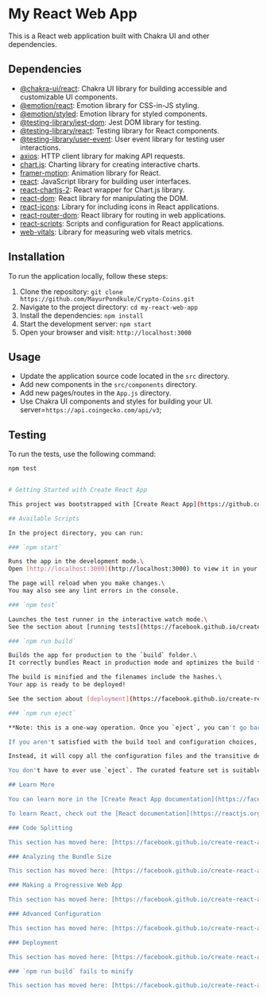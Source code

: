 # My React Web App

This is a React web application built with Chakra UI and other dependencies.

## Dependencies

- [@chakra-ui/react](https://www.npmjs.com/package/@chakra-ui/react): Chakra UI library for building accessible and customizable UI components.
- [@emotion/react](https://www.npmjs.com/package/@emotion/react): Emotion library for CSS-in-JS styling.
- [@emotion/styled](https://www.npmjs.com/package/@emotion/styled): Emotion library for styled components.
- [@testing-library/jest-dom](https://www.npmjs.com/package/@testing-library/jest-dom): Jest DOM library for testing.
- [@testing-library/react](https://www.npmjs.com/package/@testing-library/react): Testing library for React components.
- [@testing-library/user-event](https://www.npmjs.com/package/@testing-library/user-event): User event library for testing user interactions.
- [axios](https://www.npmjs.com/package/axios): HTTP client library for making API requests.
- [chart.js](https://www.npmjs.com/package/chart.js): Charting library for creating interactive charts.
- [framer-motion](https://www.npmjs.com/package/framer-motion): Animation library for React.
- [react](https://www.npmjs.com/package/react): JavaScript library for building user interfaces.
- [react-chartjs-2](https://www.npmjs.com/package/react-chartjs-2): React wrapper for Chart.js library.
- [react-dom](https://www.npmjs.com/package/react-dom): React library for manipulating the DOM.
- [react-icons](https://www.npmjs.com/package/react-icons): Library for including icons in React applications.
- [react-router-dom](https://www.npmjs.com/package/react-router-dom): React library for routing in web applications.
- [react-scripts](https://www.npmjs.com/package/react-scripts): Scripts and configuration for React applications.
- [web-vitals](https://www.npmjs.com/package/web-vitals): Library for measuring web vitals metrics.

## Installation

To run the application locally, follow these steps:

1. Clone the repository: `git clone https://github.com/MayurPondkule/Crypto-Coins.git`
2. Navigate to the project directory: `cd my-react-web-app`
3. Install the dependencies: `npm install`
4. Start the development server: `npm start`
5. Open your browser and visit: `http://localhost:3000`

## Usage

- Update the application source code located in the `src` directory.
- Add new components in the `src/components` directory.
- Add new pages/routes in the `App.js` directory.
- Use Chakra UI components and styles for building your UI.
server=`https://api.coingecko.com/api/v3`;

## Testing

To run the tests, use the following command:

```bash
npm test


# Getting Started with Create React App

This project was bootstrapped with [Create React App](https://github.com/facebook/create-react-app).

## Available Scripts

In the project directory, you can run:

### `npm start`

Runs the app in the development mode.\
Open [http://localhost:3000](http://localhost:3000) to view it in your browser.

The page will reload when you make changes.\
You may also see any lint errors in the console.

### `npm test`

Launches the test runner in the interactive watch mode.\
See the section about [running tests](https://facebook.github.io/create-react-app/docs/running-tests) for more information.

### `npm run build`

Builds the app for production to the `build` folder.\
It correctly bundles React in production mode and optimizes the build for the best performance.

The build is minified and the filenames include the hashes.\
Your app is ready to be deployed!

See the section about [deployment](https://facebook.github.io/create-react-app/docs/deployment) for more information.

### `npm run eject`

**Note: this is a one-way operation. Once you `eject`, you can't go back!**

If you aren't satisfied with the build tool and configuration choices, you can `eject` at any time. This command will remove the single build dependency from your project.

Instead, it will copy all the configuration files and the transitive dependencies (webpack, Babel, ESLint, etc) right into your project so you have full control over them. All of the commands except `eject` will still work, but they will point to the copied scripts so you can tweak them. At this point you're on your own.

You don't have to ever use `eject`. The curated feature set is suitable for small and middle deployments, and you shouldn't feel obligated to use this feature. However we understand that this tool wouldn't be useful if you couldn't customize it when you are ready for it.

## Learn More

You can learn more in the [Create React App documentation](https://facebook.github.io/create-react-app/docs/getting-started).

To learn React, check out the [React documentation](https://reactjs.org/).

### Code Splitting

This section has moved here: [https://facebook.github.io/create-react-app/docs/code-splitting](https://facebook.github.io/create-react-app/docs/code-splitting)

### Analyzing the Bundle Size

This section has moved here: [https://facebook.github.io/create-react-app/docs/analyzing-the-bundle-size](https://facebook.github.io/create-react-app/docs/analyzing-the-bundle-size)

### Making a Progressive Web App

This section has moved here: [https://facebook.github.io/create-react-app/docs/making-a-progressive-web-app](https://facebook.github.io/create-react-app/docs/making-a-progressive-web-app)

### Advanced Configuration

This section has moved here: [https://facebook.github.io/create-react-app/docs/advanced-configuration](https://facebook.github.io/create-react-app/docs/advanced-configuration)

### Deployment

This section has moved here: [https://facebook.github.io/create-react-app/docs/deployment](https://facebook.github.io/create-react-app/docs/deployment)

### `npm run build` fails to minify

This section has moved here: [https://facebook.github.io/create-react-app/docs/troubleshooting#npm-run-build-fails-to-minify](https://facebook.github.io/create-react-app/docs/troubleshooting#npm-run-build-fails-to-minify)

